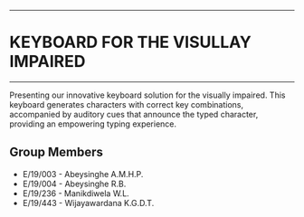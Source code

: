 ___
# KEYBOARD FOR THE VISULLAY IMPAIRED

___
Presenting our innovative keyboard solution for the visually impaired. This keyboard generates characters with correct key combinations, accompanied by auditory cues that announce the typed character, providing an empowering typing experience.
## Group Members
- E/19/003 - Abeysinghe A.M.H.P.
- E/19/004 - Abeysinghe R.B.
- E/19/236 - Manikdiwela W.L.
- E/19/443 - Wijayawardana K.G.D.T.
